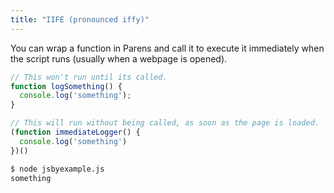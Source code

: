 ```yaml
---
title: "IIFE (pronounced iffy)"
---
```


You can wrap a function in Parens and call it to execute it immediately when the script runs (usually when a webpage is opened).

```javascript
// This won't run until its called.
function logSomething() {
  console.log('something');
}

// This will run without being called, as soon as the page is loaded.
(function immediateLogger() {
  console.log('something')  
})()
```

```bash
$ node jsbyexample.js
something
```